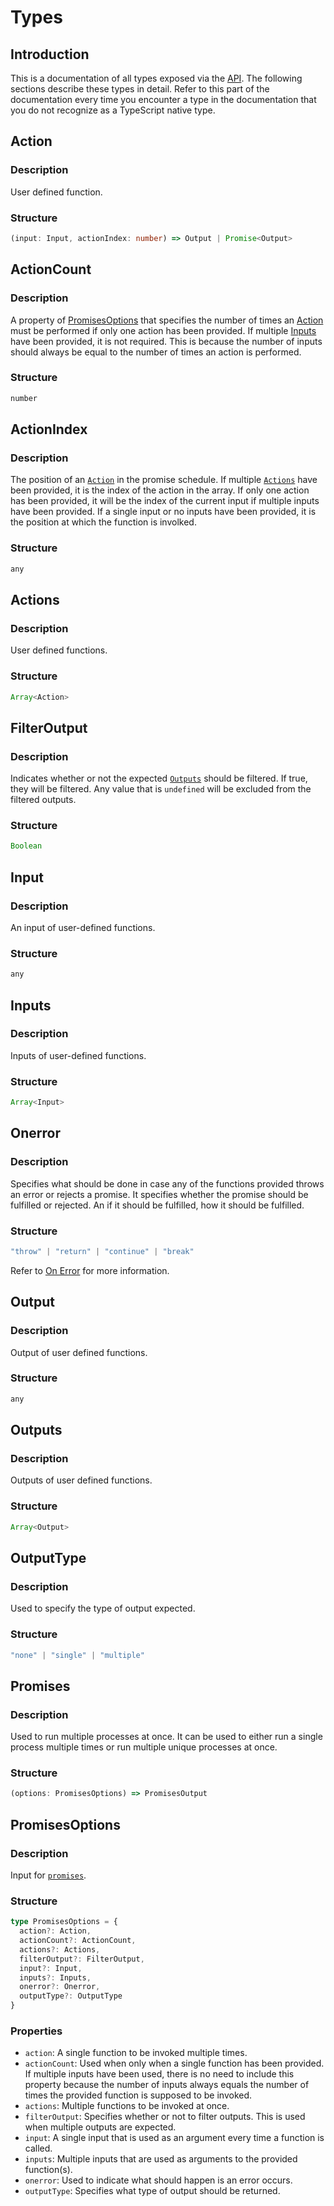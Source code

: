 # Types

## Introduction

This is a documentation of all types exposed via the [API](./api.md). The following sections describe these types in detail. Refer to this part of the documentation every time you encounter a type in the documentation that you do not recognize as a TypeScript native type.

## Action

### Description

User defined function.

### Structure

```ts
(input: Input, actionIndex: number) => Output | Promise<Output>
```

## ActionCount

### Description

A property of [PromisesOptions](#promisesoptions) that specifies the number of times an [Action](#action) must be performed if only one action has been provided. If multiple [Inputs](#inputs) have been provided, it is not required. This is because the number of inputs should always be equal to the number of times an action is performed.

### Structure

```ts
number
```

## ActionIndex

### Description

The position of an [`Action`](#action) in the promise schedule. If multiple [`Actions`](#actions) have been provided, it is the index of the action in the array. If only one action has been provided, it will be the index of the current input if multiple inputs have been provided. If a single input or no inputs have been provided, it is the position at which the function is involked.

### Structure

```ts
any
```

## Actions

### Description

User defined functions.

### Structure

```ts
Array<Action>
```

## FilterOutput

### Description

Indicates whether or not the expected [`Outputs`](#outputs) should be filtered. If true, they will be filtered. Any value that is `undefined` will be excluded from the filtered outputs.

### Structure

```ts
Boolean
```

## Input

### Description

An input of user-defined functions.

### Structure

```ts
any
```

## Inputs

### Description

Inputs of user-defined functions.

### Structure

```ts
Array<Input>
```

## Onerror

### Description

Specifies what should be done in case any of the functions provided throws an error or rejects a promise. It specifies whether the promise should be fulfilled or rejected. An if it should be fulfilled, how it should be fulfilled.

### Structure

```ts
"throw" | "return" | "continue" | "break"
```

Refer to [On Error](../onerror.md) for more information.

## Output

### Description

Output of user defined functions.

### Structure

```ts
any
```

## Outputs

### Description

Outputs of user defined functions.

### Structure

```ts
Array<Output>
```

## OutputType

### Description

Used to specify the type of output expected.

### Structure

```ts
"none" | "single" | "multiple"
```

## Promises

### Description

Used to run multiple processes at once. It can be used to either run a single process multiple times or run multiple unique processes at once.

### Structure

```ts
(options: PromisesOptions) => PromisesOutput
```

## PromisesOptions

### Description

Input for [`promises`](#promises).

### Structure

```ts
type PromisesOptions = {
  action?: Action,
  actionCount?: ActionCount,
  actions?: Actions,
  filterOutput?: FilterOutput,
  input?: Input,
  inputs?: Inputs,
  onerror?: Onerror,
  outputType?: OutputType
}
```

### Properties

- `action`: A single function to be invoked multiple times.
- `actionCount`: Used when only when a single function has been provided. If multiple inputs have been used, there is no need to include this property because the number of inputs always equals the number of times the provided function is supposed to be invoked.
- `actions`: Multiple functions to be invoked at once.
- `filterOutput`: Specifies whether or not to filter outputs. This is used when multiple outputs are expected.
- `input`: A single input that is used as an argument every time a function is called.
- `inputs`: Multiple inputs that are used as arguments to the provided function(s).
- `onerror`: Used to indicate what should happen is an error occurs.
- `outputType`: Specifies what type of output should be returned.
